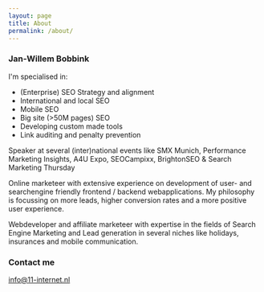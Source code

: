 ```yaml
---
layout: page
title: About
permalink: /about/
---
```


### Jan-Willem Bobbink

I'm specialised in:

- (Enterprise) SEO Strategy and alignment
- International and local SEO
- Mobile SEO
- Big site (>50M pages) SEO
- Developing custom made tools
- Link auditing and penalty prevention

Speaker at several (inter)national events like SMX Munich, Performance Marketing Insights, A4U Expo, SEOCampixx, BrightonSEO & Search Marketing Thursday

Online marketeer with extensive experience on development of user- and searchengine friendly frontend / backend webapplications. My philosophy is focussing on more leads, higher conversion rates and a more positive user experience.

Webdeveloper and affiliate marketeer with expertise in the fields of Search Engine Marketing and Lead generation in several niches like holidays, insurances and mobile communication.

### Contact me

[info@11-internet.nl](mailto:info@11-internet.nl)
